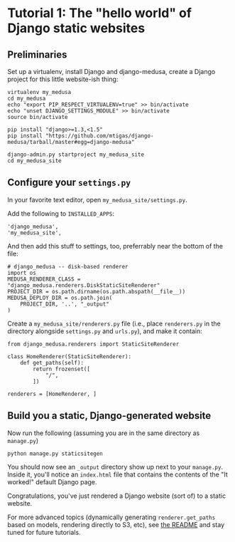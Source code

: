 # Tutorial 1: The "hello world" of Django static websites

## Preliminaries

Set up a virtualenv, install Django and django-medusa, create a Django project
for this little website-ish thing:

    virtualenv my_medusa
    cd my_medusa
    echo "export PIP_RESPECT_VIRTUALENV=true" >> bin/activate
    echo "unset DJANGO_SETTINGS_MODULE" >> bin/activate
    source bin/activate

    pip install "django>=1.3,<1.5"
    pip install "https://github.com/mtigas/django-medusa/tarball/master#egg=django-medusa"

    django-admin.py startproject my_medusa_site
    cd my_medusa_site

## Configure your `settings.py`

In your favorite text editor, open `my_medusa_site/settings.py`.

Add the following to `INSTALLED_APPS`:

    'django_medusa',
    'my_medusa_site',

And then add this stuff to settings, too, preferrably near the bottom of
the file:

    # django_medusa -- disk-based renderer
    import os
    MEDUSA_RENDERER_CLASS = "django_medusa.renderers.DiskStaticSiteRenderer"
    PROJECT_DIR = os.path.dirname(os.path.abspath(__file__))
    MEDUSA_DEPLOY_DIR = os.path.join(
        PROJECT_DIR, '..', "_output"
    )

Create a `my_medusa_site/renderers.py` file (i.e., place `renderers.py` in the
directory alongside `settings.py` and `urls.py`), and make it contain:

    from django_medusa.renderers import StaticSiteRenderer

    class HomeRenderer(StaticSiteRenderer):
        def get_paths(self):
            return frozenset([
                "/",
            ])

    renderers = [HomeRenderer, ]

## Build you a static, Django-generated website

Now run the following (assuming you are in the same directory as `manage.py`)

    python manage.py staticsitegen

You should now see an `_output` directory show up next to your `manage.py`.
Inside it, you'll notice an `index.html` file that contains the contents
of the "It worked!" default Django page.

Congratulations, you've just rendered a Django website (sort of) to a static
website.

For more advanced topics (dynamically generating `renderer.get_paths` based
on models, rendering directly to S3, etc), see [the README][readme] and stay
tuned for future tutorials.

[readme]: https://github.com/mtigas/django-medusa/blob/master/README.markdown
